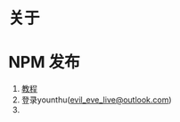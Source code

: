 # 关于

# NPM 发布
1. [教程](https://snyk.io/blog/best-practices-create-modern-npm-package/)
2. 登录younthu(evil_eve_live@outlook.com)
3. 